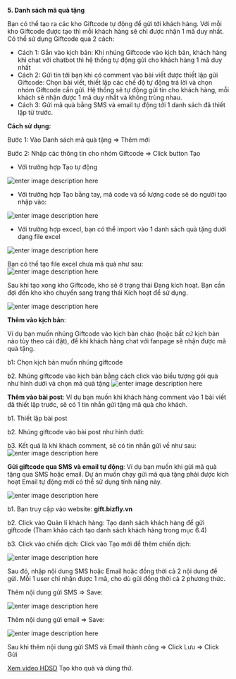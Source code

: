  **5. Danh sách mã quà tặng**

Bạn có thể tạo ra các kho Giftcode tự động để gửi tới khách hàng. Với mỗi kho Giftcode được tạo thì mỗi khách hàng sẽ chỉ được nhận 1 mã duy nhất. Có thể sử dụng Giftcode qua 2 cách:

-   Cách 1: Gắn vào kịch bản: Khi nhúng Giftcode vào kịch bản, khách hàng khi chat với chatbot thì hệ thống tự động gửi cho khách hàng 1 mã duy nhất
-   Cách 2: Gửi tin tới bạn khi có comment vào bài viết được thiết lập gửi Giftcode: Chọn bài viết, thiết lập các chế độ tự động trả lời và chọn nhóm Giftcode cần gửi. Hệ thống sẽ tự động gửi tin cho khách hàng, mỗi khách sẽ nhận được 1 mã duy nhất và không trùng nhau.
-   Cách 3: Gửi mã quà bằng SMS và email tự động tới 1 danh sách đã thiết lập từ trước.

**Cách sử dụng:**

Bước 1: Vào Danh sách mã quà tặng => Thêm mới

Bước 2: Nhập các thông tin cho nhóm Giftcode => Click button Tạo

- Với trường hợp Tạo tự động

![enter image description here](https://static8.muarecdn.com/original/muare/images/2019/11/19/5383889_54.png)

- Với  trường hợp Tạo bằng tay, mã code và số lượng code sẽ do người tạo nhập vào:

![enter image description here](https://static8.muarecdn.com/original/muare/images/2019/11/19/5383890_55.png)

- Với trường hợp excecl, bạn có thể import vào 1 danh sách quà tặng dưới dạng file excel

![enter image description here](https://static8.muarecdn.com/original/muare/images/2019/11/19/5383892_56.png)

Bạn có thể tạo file excel chưa mã quà như sau:
![enter image description here](https://static8.muarecdn.com/original/muare/images/2019/11/19/5383893_57.png)

Sau khi tạo xong kho Giftcode, kho sẽ ở trạng thái Đang kích hoạt. Bạn cần đợi đến kho kho chuyển sang trạng thái Kích hoạt để sử dụng.

![enter image description here](https://static8.muarecdn.com/original/muare/images/2020/02/24/5474763_152.png)


**Thêm vào kịch bản**: 

Ví dụ bạn muốn nhúng Giftcode vào kịch bản chào (hoặc bất cứ kịch bản nào tùy theo cài đặt), để khi khách hàng chat với fanpage sẽ nhận được mã quà tặng.

b1: Chọn kịch bản muốn nhúng giftcode

b2. Nhúng giftcode vào kịch bản bằng cách click vào biểu tượng gói quà như hình dưới và chọn mã quà tặng
![enter image description here](https://static8.muarecdn.com/original/muare/images/2019/11/19/5383900_59.png)

**Thêm vào bài post**: 
Ví dụ bạn muốn khi khách hàng comment vào 1 bài viết đã thiết lập trước, sẽ có 1 tin nhắn gửi tặng mã quà cho khách.

b1. Thiết lập bài post

b2. Nhúng giftcode vào bài post như hình dưới:

b3. Kết quả là khi khách comment, sẽ có tin nhắn gửi về như sau:
![enter image description here](https://static8.muarecdn.com/original/muare/images/2019/11/19/5383906_60.png)

 **Gửi giftcode qua SMS và email tự động**: 
 Ví dụ bạn muốn khi gửi mã quà tặng qua SMS hoặc email. Dự án muốn chạy gửi mã quà tặng phải được kích hoạt Email tự động mới có thể sử dụng tính năng này.
 
![enter image description here](https://static8.muarecdn.com/original/muare/images/2019/11/19/5383913_61.png)

b1. Bạn truy cập vào website: **gift.bizfly.vn**

b2. Click vào Quản lí khách hàng: Tạo danh sách khách hàng để gửi giftcode (Tham khảo cách tạo danh sách khách hàng trong mục 6.4)

b3. Click vào chiến dịch: Click vào Tạo mới để thêm chiến dịch:

![enter image description here](https://static8.muarecdn.com/original/muare/images/2019/11/19/5383914_62.png)

Sau đó, nhập nội dung SMS hoặc Email hoặc đồng thời cả 2 nội dung để gửi. Mỗi 1 user chỉ nhận được 1 mã, cho dù gửi đồng thời cả 2 phương thức.

Thêm nội dung gửi SMS => Save:

![enter image description here](https://static8.muarecdn.com/original/muare/images/2019/11/19/5383915_63.png)

 Thêm nội dung gửi email => Save:
 
![enter image description here](https://static8.muarecdn.com/original/muare/images/2019/11/19/5383916_64.png)

Sau khi thêm nội dung gửi SMS và Email thành công => Click Lưu => Click Gửi

[Xem video HDSD](https://youtu.be/0HVWP63_8IM?list=PLYQfkp8M9WLWe-uVRzY8PaKyo_k5NO2l7) Tạo kho quà và dùng thử.


